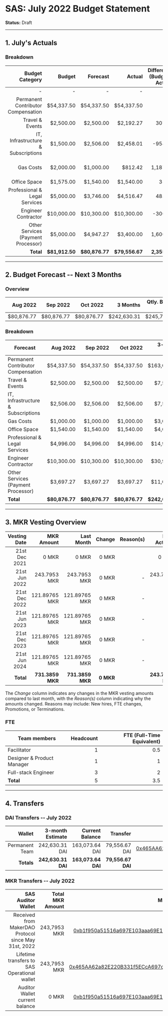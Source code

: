 # SAS: July 2022 Budget Statement

**Status:** Draft

---
## 1. July's Actuals

### Breakdown

| Budget Category                          | Budget       | Forecast      | Actual       |Difference (Budget - Actual)|Difference (Forecast - Actual)|   Payments   |   Comment     |
|-----------------------------------------:|-------------:|--------------:|-------------:|---------------------------:|-----------------------------:|-------------:|--------------:|
|                                         -|             -|              -|             -|                           -|                             -|    $79,556.67|              -|
| Permanent Contributor Compensation       |    $54,337.50|     $54,337.50|    $54,337.50|                           0|                             0|             -|              -|  
| Travel & Events                          |     $2,500.00|      $2,500.00|     $2,192.27|                      307.73|                        307.73|             -|Conference|
| IT, Infrastructure & Subscriptions       |     $1,500.00|      $2,506.00|     $2,458.01|                     -958.01|                         47.99|             -|deviating RPC cost|
| Gas Costs                                |     $2,000.00|      $1,000.00|       $812.42|                    1,187.58|                        187.58|             -|cheaper gas, more testing|
| Office Space                             |     $1,575.00|      $1,540.00|     $1,540.00|                       35.00|                             0|             -|              -|
| Professional & Legal Services            |     $5,000.00|      $3,746.00|     $4,516.47|                      483.53|                       -770.47|             -|More legal hours booked|
| Engineer Contractor                      |    $10,000.00|     $10,300.00|    $10,300.00|                     -300.00|                             0|             -|              -|
| Other Services (Payment Processor)       |     $5,000.00|      $4,947.27|     $3,400.00|                    1,600.00|                      1,547.27|             -|lower payment fees|
| **Total**                                |**$81,912.50**| **$80,876.77**|**$79,556.67**|                **2,355.83**|                  **1,320.10**|**$79,556.67**|              -|

---

## 2. Budget Forecast -- Next 3 Months

### Overview

|  Aug 2022  |  Sep 2022  |   Oct 2022 |  3 Months  |Qtly. Budget Cap|Budget Cap + Buffer|
| ----------:| ----------:| ----------:| ----------:| --------------:| -----------------:|
|  $80,876.77|  $80,876.77|  $80,876.77| $242,630.31|     $245,737.50|        $282,598.13|

### Breakdown

| Forecast                            |   Aug 2022    |   Sep 2022    |     Oct 2022  | 3-month Total |   Budget Cap  |
|-------------------------------------|--------------:|--------------:|-------------:|--------------:|--------------:|
| Permanent Contributor Compensation  |     $54,337.50|     $54,337.50|    $54,337.50|    $163,012.50|    $163,012.50|
| Travel & Events                     |      $2,500.00|      $2,500.00|     $2,500.00|      $7,500.00|      $7,500.00|
| IT, Infrastructure & Subscriptions  |      $2,506.00|      $2,506.00|     $2,506.00|      $7,518.00|      $4,500.00|
| Gas Costs                           |      $1,000.00|      $1,000.00|     $1,000.00|      $3,000.00|      $6,000.00|
| Office Space                        |      $1,540.00|      $1,540.00|     $1,540.00|      $4,620.00|      $4,725.00|
| Professional & Legal Services       |      $4,996.00|      $4,996.00|     $4,996.00|     $14,988.00|     $15,000.00|
| Engineer Contractor                 |     $10,300.00|     $10,300.00|    $10,300.00|     $30,900.00|     $30,000.00|
| Other Services (Payment Processor)  |      $3,697.27|      $3,697.27|     $3,697.27|     $11,091.81|     $15,000.00|
| **Total**                           | **$80,876.77**| **$80,876.77**|**$80,876.77**|**$242,630.31**|**$245,737.50**|


---

## 3. MKR Vesting Overview


|  Vesting Date         |       MKR Amount |    Last Month  |  Change |      Reason(s) |   MKR Actuals   |
|----------------------:|-----------------:|---------------:|--------:|---------------:|----------------:|
|  21st Dec 2021        |       0 MKR      |          0 MKR |   0 MKR |                |           0 MKR |
|  21st Jun 2022        |     243.7953 MKR |   243.7953 MKR |   0 MKR |              - |    243.7953 MKR |
|  21st Dec 2022        |    121.89765 MKR |  121.89765 MKR |   0 MKR |              - |               - |
|  21st Jun 2023        |    121.89765 MKR |  121.89765 MKR |   0 MKR |              - |               - |
|  21st Dec 2023        |    121.89765 MKR |  121.89765 MKR |   0 MKR |              - |               - |
|  21st Jun 2024        |    121.89765 MKR |  121.89765 MKR |   0 MKR |              - |               - |
|  **Total**            | **731.3859 MKR** |**731.3859 MKR**|**0 MKR**|                |**243.7953 MKR** |

The *Change* column indicates any changes in the MKR vesting amounts compared to last month, with the *Reason(s)* column indicating why the amounts changed. Reasons may include: New hires, FTE changes, Promotions, or Terminations.

### FTE

| Team members              |Headcount|FTE (Full-Time Equivalent)|
|---------------------------|--------:|-------------------------:|
| Facilitator               |1        |0.5                       |
| Designer & Product Manager|1        |1                         |
| Full-stack Engineer       |3        |2                         |
| **Total**                 |5        |3.5                       |

---

## 4. Transfers

### DAI Transfers -- July 2022

|           Wallet|  3-month Estimate|   Current Balance|          Transfer|                         Multi-sig Address|
|----------------:|-----------------:|-----------------:|-----------------:|-----------------------------------------:|
|   Permanent Team|    242,630.31 DAI|    163,073.64 DAI|     79,556.67 DAI|[0x465AA62a82E220B331f5ECcA697c20E89554B298](https://gnosis-safe.io/app/eth:0x465AA62a82E220B331f5ECcA697c20E89554B298/transactions/history)|
|       **Totals**|**242,630.31 DAI**|**163,073.64 DAI**| **79,556.67 DAI**|                                          |

### MKR Transfers -- July 2022

|  SAS Auditor Wallet                                  | Total MKR Amount |                           Multi-sig Address |
|-----------------------------------------------------:|-----------------:|--------------------------------------------:|
| Received from MakerDAO Protocol since May 31st, 2022 |     243,7953 MKR |[0xb1f950a51516a697E103aaa69E152d839182f6Fe](https://gnosis-safe.io/app/eth:0xb1f950a51516a697E103aaa69E152d839182f6Fe/transactions/history)|
| Lifetime transfers to SAS Operational wallet         |     243,7953 MKR |[0x465AA62a82E220B331f5ECcA697c20E89554B298](https://gnosis-safe.io/app/eth:0x465AA62a82E220B331f5ECcA697c20E89554B298/transactions/history)| 
| Auditor Wallet current balance                       |            0 MKR |[0xb1f950a51516a697E103aaa69E152d839182f6Fe](https://gnosis-safe.io/app/eth:0xb1f950a51516a697E103aaa69E152d839182f6Fe/transactions/history)| 
